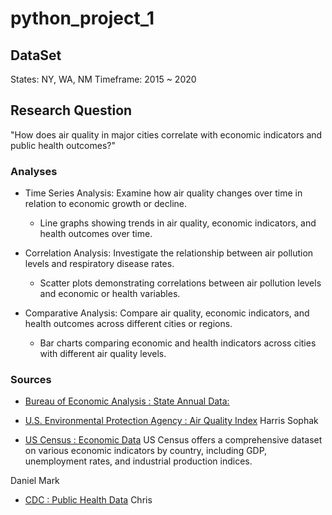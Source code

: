 # python_project_1

## DataSet
States: NY, WA, NM
Timeframe: 2015 ~ 2020


## Research Question
"How does air quality in major cities correlate with economic indicators and public health outcomes?"

### Analyses
- Time Series Analysis: Examine how air quality changes over time in relation to economic growth or decline.
    - Line graphs showing trends in air quality, economic indicators, and health outcomes over time.

- Correlation Analysis: Investigate the relationship between air pollution levels and respiratory disease rates.
    - Scatter plots demonstrating correlations between air pollution levels and economic or health variables.

- Comparative Analysis: Compare air quality, economic indicators, and health outcomes across different cities or regions.
    - Bar charts comparing economic and health indicators across cities with different air quality levels.


### Sources
- [Bureau of Economic Analysis : State Annual Data:](https://apps.bea.gov/itable/?ReqID=70&step=1&_gl=1*acrtzh*_ga*MjEzMTU4NjQ1NS4xNzMzNzkzMDE5*_ga_J4698JNNFT*MTczMzkyNTM4Mi4xMS4xLjE3MzM5MjY4OTguNjAuMC4w) 
- [U.S. Environmental Protection Agency : Air Quality Index](https://aqs.epa.gov/aqsweb/airdata/download_files.html#Annual) 
Harris
Sophak

- [US Census : Economic Data](https://www.census.gov/data/developers/data-sets.htmle) US Census offers a comprehensive dataset on various economic indicators by country, including GDP, unemployment rates, and industrial production indices.
<!-- https://www.census.gov/quickfacts/ -->
Daniel
Mark

- [ CDC : Public Health Data](https://data.who.int/countries/840)
Chris
